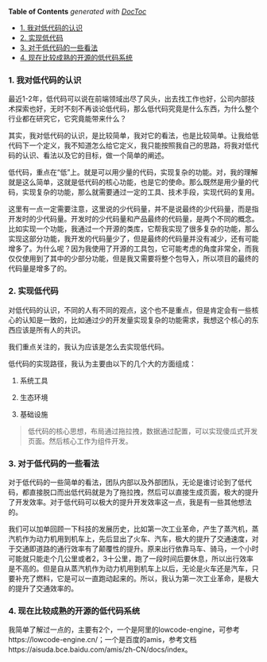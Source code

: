 <!-- START doctoc generated TOC please keep comment here to allow auto update -->
<!-- DON'T EDIT THIS SECTION, INSTEAD RE-RUN doctoc TO UPDATE -->
**Table of Contents**  *generated with [DocToc](https://github.com/thlorenz/doctoc)*

- [1. 我对低代码的认识](#1-%E6%88%91%E5%AF%B9%E4%BD%8E%E4%BB%A3%E7%A0%81%E7%9A%84%E8%AE%A4%E8%AF%86)
- [2. 实现低代码](#2-%E5%AE%9E%E7%8E%B0%E4%BD%8E%E4%BB%A3%E7%A0%81)
- [3. 对于低代码的一些看法](#3-%E5%AF%B9%E4%BA%8E%E4%BD%8E%E4%BB%A3%E7%A0%81%E7%9A%84%E4%B8%80%E4%BA%9B%E7%9C%8B%E6%B3%95)
- [4. 现在比较成熟的开源的低代码系统](#4-%E7%8E%B0%E5%9C%A8%E6%AF%94%E8%BE%83%E6%88%90%E7%86%9F%E7%9A%84%E5%BC%80%E6%BA%90%E7%9A%84%E4%BD%8E%E4%BB%A3%E7%A0%81%E7%B3%BB%E7%BB%9F)

<!-- END doctoc generated TOC please keep comment here to allow auto update -->

### 1. 我对低代码的认识

最近1-2年，低代码可以说在前端领域出尽了风头，出去找工作也好，公司内部技术探索也好，无时不刻不再谈论低代码，那么低代码究竟是什么东西，为什么整个行业都在研究它，它究竟能带来什么？

其实，我对低代码的认识，是比较简单，我对它的看法，也是比较简单。让我给低代码下一个定义，我不知道怎么给它定义，我只能按照我自己的思路，将我对低代码的认识、看法以及它的目标，做一个简单的阐述。

低代码，重点在“低”上。就是可以用少量的代码，实现复杂的功能。对，我的理解就是这么简单，这就是低代码的核心功能，也是它的使命。那么既然是用少量的代码，实现复杂的功能，那么就需要通过一定的工具、技术手段，实现代码的复用。

这里有一点一定需要注意，这里说的少代码量，并不是说最终的少代码量，而是指开发时的少代码量。开发时的少代码量和产品最终的代码量，是两个不同的概念。比如实现一个功能，我通过一个开源的类库，它帮我实现了很多复杂的功能，那么实现这部分功能，我开发的代码量少了，但是最终的代码量并没有减少，还有可能增多了。为什么呢？因为我使用了开源的工具包，它可能考虑的角度非常全，而我仅仅使用到了其中的少部分功能，但是我又需要将整个包导入，所以项目的最终的代码量是增多了的。

### 2. 实现低代码

对低代码的认识，不同的人有不同的观点，这个也不是重点，但是肯定会有一些核心的认知是一致的，比如通过少的开发量实现复杂的功能需求，我想这个核心的东西应该是所有人的共识。

我们重点关注的，我认为应该是怎么去实现低代码。

低代码的实现路径，我认为主要由以下的几个大的方面组成：

1. 系统工具

2. 生态环境

3. 基础设施

> 低代码的核心思想，布局通过拖拉拽，数据通过配置，可以实现傻瓜式开发页面。然后核心工作为组件开发。

### 3. 对于低代码的一些看法

对于低代码的一些简单的看法，团队内部以及外部团队，无论是谁讨论到了低代码，都直接脱口而出低代码就是为了拖拉拽，然后可以直接生成页面，极大的提升了开发效率。对于低代码可以极大的提升开发效率这一点，我是有一些其他想法的。

我们可以加单回顾一下科技的发展历史，比如第一次工业革命，产生了蒸汽机，蒸汽机作为动力机用到机车上，先后显出了火车、汽车，极大的提升了交通速度，对于交通即道路的通行效率有了颠覆性的提升。原来出行依靠马车、骑马，一个小时可能就只能走个几公里或者2，3十公里，跑了一段时间后要休息，所以出行效率是不高的。但是自从蒸汽机作为动力机用到机车上以后，无论是火车还是汽车，只要补充了燃料，它是可以一直跑动起来的。所以，我认为第一次工业革命，是极大的提升了交通效率的。


### 4. 现在比较成熟的开源的低代码系统

我简单了解过一点的，主要有2个，一个是阿里的lowcode-engine，可参考https://lowcode-engine.cn/；一个是百度的amis，参考文档https://aisuda.bce.baidu.com/amis/zh-CN/docs/index。
